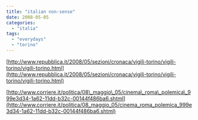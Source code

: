 ```yaml
---
title: "italian non-sense"
date: 2008-05-05
categories: 
  - "italia"
tags: 
  - "everydays"
  - "torino"
---
```


[http://www.repubblica.it/2008/05/sezioni/cronaca/vigili-torino/vigili-torino/vigili-torino.html](http://www.repubblica.it/2008/05/sezioni/cronaca/vigili-torino/vigili-torino/vigili-torino.html)

[http://www.corriere.it/politica/08\_maggio\_05/cinema\_roma\_polemica\_999e3d34-1a62-11dd-b32c-00144f486ba6.shtml](http://www.corriere.it/politica/08_maggio_05/cinema_roma_polemica_999e3d34-1a62-11dd-b32c-00144f486ba6.shtml)
